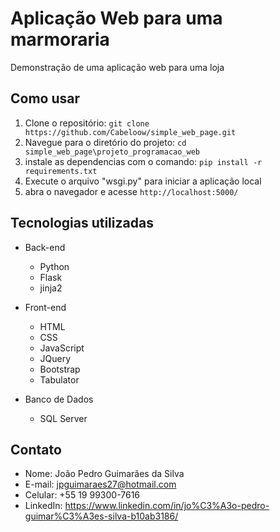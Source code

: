 # Aplicação Web para uma marmoraria
Demonstração de uma aplicação web para uma loja

## Como usar

1. Clone o repositório: `git clone https://github.com/Cabeloow/simple_web_page.git`
2. Navegue para o diretório do projeto: `cd simple_web_page\projeto_programacao_web`
3. instale as dependencias com o comando: `pip install -r requirements.txt`
4. Execute o arquivo "wsgi.py" para iniciar a aplicação local
5. abra o navegador e acesse `http://localhost:5000/`

## Tecnologias utilizadas

- Back-end
  - Python
  - Flask
  - jinja2

- Front-end
  - HTML
  - CSS
  - JavaScript
  - JQuery
  - Bootstrap
  - Tabulator

- Banco de Dados
  - SQL Server


## Contato

- Nome: João Pedro Guimarães da Silva
- E-mail: jpguimaraes27@hotmail.com
- Celular: +55 19 99300-7616
- LinkedIn: https://www.linkedin.com/in/jo%C3%A3o-pedro-guimar%C3%A3es-silva-b10ab3186/